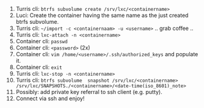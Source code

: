 1. Turris cli: `btrfs subvolume create /srv/lxc/<containername>`
2. Luci: Create the container having the same name as the just created btrfs subvolume.
2. Turris cli: `~/import -c <containernaam> -u <username>` .. grab coffee ..
3. Turris cli: `lxc-attach -n <containername>`
4. Container cli: `passwd`
5. Container cli: `<password>` (2x)
5. Container cli: `vim /home/<username>/.ssh/authorized_keys` and populate it.
6. Container cli: `exit`
7. Turris cli: `lxc-stop -n <containername>`
8. Turris cli: `btrfs subvolume  snapshot /srv/lxc/<containername> /srv/lxc/SNAPSHOTS./<containername>/<date-time(iso_8601)_note>`
9. Possibly: add private key referral to ssh client (e.g. putty).
10. Connect via ssh and enjoy!

